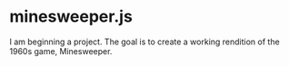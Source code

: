 # minesweeper.js
I am beginning a project. The goal is to create a working rendition of the 1960s game, Minesweeper.
